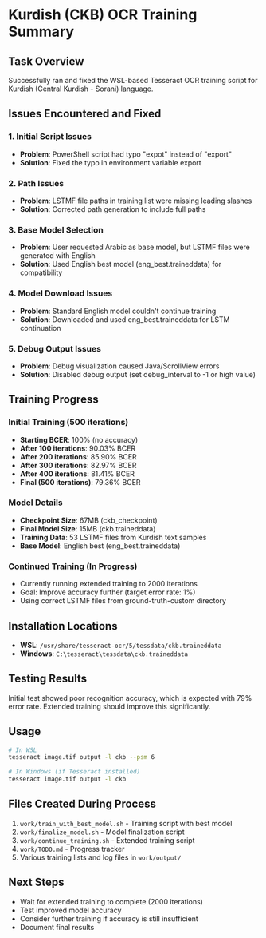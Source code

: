 # Kurdish (CKB) OCR Training Summary

## Task Overview

Successfully ran and fixed the WSL-based Tesseract OCR training script for Kurdish (Central Kurdish - Sorani) language.

## Issues Encountered and Fixed

### 1. Initial Script Issues

- **Problem**: PowerShell script had typo "expot" instead of "export"
- **Solution**: Fixed the typo in environment variable export

### 2. Path Issues

- **Problem**: LSTMF file paths in training list were missing leading slashes
- **Solution**: Corrected path generation to include full paths

### 3. Base Model Selection

- **Problem**: User requested Arabic as base model, but LSTMF files were generated with English
- **Solution**: Used English best model (eng_best.traineddata) for compatibility

### 4. Model Download Issues

- **Problem**: Standard English model couldn't continue training
- **Solution**: Downloaded and used eng_best.traineddata for LSTM continuation

### 5. Debug Output Issues

- **Problem**: Debug visualization caused Java/ScrollView errors
- **Solution**: Disabled debug output (set debug_interval to -1 or high value)

## Training Progress

### Initial Training (500 iterations)

- **Starting BCER**: 100% (no accuracy)
- **After 100 iterations**: 90.03% BCER
- **After 200 iterations**: 85.90% BCER
- **After 300 iterations**: 82.97% BCER
- **After 400 iterations**: 81.41% BCER
- **Final (500 iterations)**: 79.36% BCER

### Model Details

- **Checkpoint Size**: 67MB (ckb_checkpoint)
- **Final Model Size**: 15MB (ckb.traineddata)
- **Training Data**: 53 LSTMF files from Kurdish text samples
- **Base Model**: English best (eng_best.traineddata)

### Continued Training (In Progress)

- Currently running extended training to 2000 iterations
- Goal: Improve accuracy further (target error rate: 1%)
- Using correct LSTMF files from ground-truth-custom directory

## Installation Locations

- **WSL**: `/usr/share/tesseract-ocr/5/tessdata/ckb.traineddata`
- **Windows**: `C:\tesseract\tessdata\ckb.traineddata`

## Testing Results

Initial test showed poor recognition accuracy, which is expected with 79% error rate. Extended training should improve this significantly.

## Usage

```bash
# In WSL
tesseract image.tif output -l ckb --psm 6

# In Windows (if Tesseract installed)
tesseract image.tif output -l ckb
```

## Files Created During Process

1. `work/train_with_best_model.sh` - Training script with best model
2. `work/finalize_model.sh` - Model finalization script
3. `work/continue_training.sh` - Extended training script
4. `work/TODO.md` - Progress tracker
5. Various training lists and log files in `work/output/`

## Next Steps

- Wait for extended training to complete (2000 iterations)
- Test improved model accuracy
- Consider further training if accuracy is still insufficient
- Document final results
